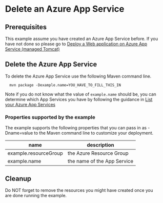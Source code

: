 
# Delete an Azure App Service

## Prerequisites

This example assume you have created an Azure App Service before. If you
have not done so please go to [Deploy a Web application on Azure App Service 
(managed Tomcat)](../appservice-tomcat-helloworld/README.md)

## Delete the Azure App Service

To delete the Azure App Service use the following Maven command line.

````shell
  mvn package -Dexample.name=YOU_HAVE_TO_FILL_THIS_IN
````

Note if you do not know what the value of `example.name` should be, you can
determine which App Services you have by following the guidance in
[List your Azure App Services](../appservice-list/README.md)

### Properties supported by the example

The example supports the following properties that you can pass in as -Dname=value to the Maven command line to customize your deployment.

| name                     | description                  |
|--------------------------|------------------------------|
| example.resourceGroup    | the Azure Resource Group     |
| example&#46;name         | the name of the App Service  |

## Cleanup

Do NOT forget to remove the resources you might have created once you are done running the example.
